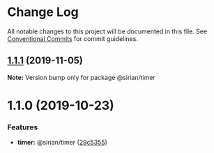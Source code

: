 # Change Log

All notable changes to this project will be documented in this file.
See [Conventional Commits](https://conventionalcommits.org) for commit guidelines.

## [1.1.1](https://github.com/sirian/js/compare/@sirian/timer@1.1.0...@sirian/timer@1.1.1) (2019-11-05)

**Note:** Version bump only for package @sirian/timer





# 1.1.0 (2019-10-23)


### Features

* **timer:** @sirian/timer ([29c5355](https://github.com/sirian/js/commit/29c53552fe82947613e347acb7b478715c951dc2))
